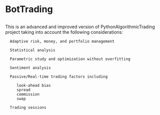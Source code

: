 # BotTrading
##
This is an advanced and improved version of PythonAlgorithmicTrading project taking into account the following considerations:

      Adaptive risk, money, and portfolio management  
      
      Statistical analysis      
      
      Parametric study and optimization without overfitting
      
      Sentiment analysis      
      
      Passive/Real-time trading factors including
      
         look-ahead bias
         spread
         commission
         swap
      
      Trading sessions
      
      
      
      
      
      
      
      
      
      
